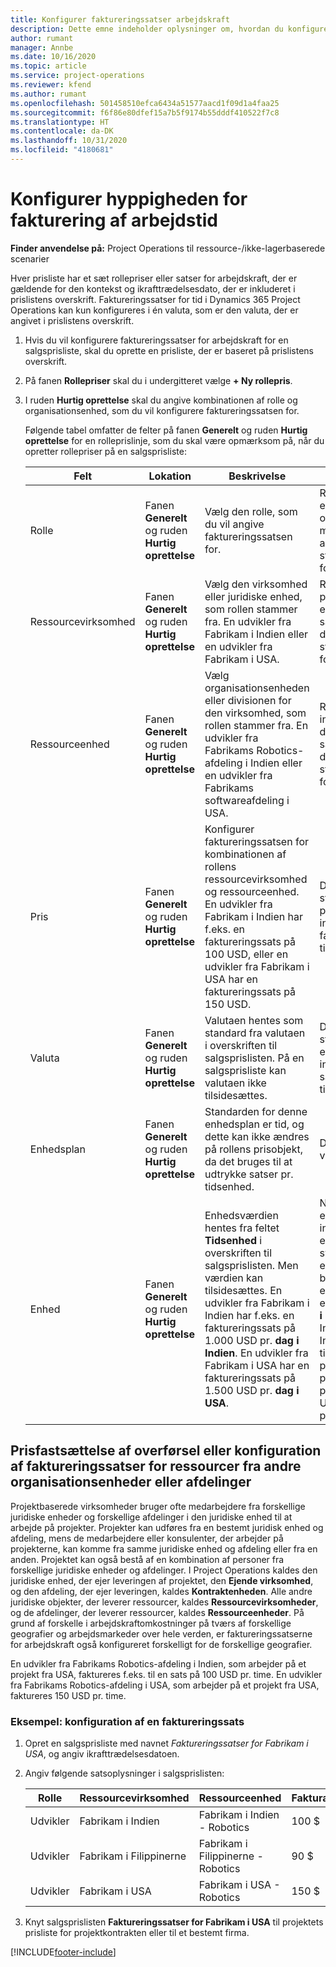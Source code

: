```yaml
---
title: Konfigurer faktureringssatser arbejdskraft
description: Dette emne indeholder oplysninger om, hvordan du konfigurerer faktureringssatser for arbejdskraft i Project Operations.
author: rumant
manager: Annbe
ms.date: 10/16/2020
ms.topic: article
ms.service: project-operations
ms.reviewer: kfend
ms.author: rumant
ms.openlocfilehash: 501458510efca6434a51577aacd1f09d1a4faa25
ms.sourcegitcommit: f6f86e80dfef15a7b5f9174b55dddf410522f7c8
ms.translationtype: HT
ms.contentlocale: da-DK
ms.lasthandoff: 10/31/2020
ms.locfileid: "4180681"
---
```

# <a name="set-up-labor-bill-rates"></a>Konfigurer hyppigheden for fakturering af arbejdstid

**Finder anvendelse på:** Project Operations til ressource-/ikke-lagerbaserede scenarier

Hver prisliste har et sæt rollepriser eller satser for arbejdskraft, der er gældende for den kontekst og ikrafttrædelsesdato, der er inkluderet i prislistens overskrift. Faktureringssatser for tid i Dynamics 365 Project Operations kan kun konfigureres i én valuta, som er den valuta, der er angivet i prislistens overskrift.

1. Hvis du vil konfigurere faktureringssatser for arbejdskraft for en salgsprisliste, skal du oprette en prisliste, der er baseret på prislistens overskrift. 
2. På fanen **Rollepriser** skal du i undergitteret vælge **+ Ny rollepris**. 
3. I ruden **Hurtig oprettelse** skal du angive kombinationen af rolle og organisationsenhed, som du vil konfigurere faktureringssatsen for.

   Følgende tabel omfatter de felter på fanen **Generelt** og ruden **Hurtig oprettelse** for en rolleprislinje, som du skal være opmærksom på, når du opretter rollepriser på en salgsprisliste:

    | Felt | Lokation | Beskrivelse | Downstream-virkning |
    | --- | --- | --- | --- |
    | Rolle | Fanen **Generelt** og ruden **Hurtig oprettelse** | Vælg den rolle, som du vil angive faktureringssatsen for. | Rollen på det indgående estimat eller den faktiske oplysning sammenholdelse med denne linje for at angive standardfaktureringssatsen for rollen. |
    | Ressourcevirksomhed | Fanen **Generelt** og ruden **Hurtig oprettelse** | Vælg den virksomhed eller juridiske enhed, som rollen stammer fra. En udvikler fra Fabrikam i Indien eller en udvikler fra Fabrikam i USA. | Ressourcevirksomheden på det indgående estimat eller den faktiske oplysning sammenholdelse med denne linje for at angive standardfaktureringssatsen for rollen. |
    | Ressourceenhed | Fanen **Generelt** og ruden **Hurtig oprettelse** | Vælg organisationsenheden eller divisionen for den virksomhed, som rollen stammer fra. En udvikler fra Fabrikams Robotics-afdeling i Indien eller en udvikler fra Fabrikams softwareafdeling i USA. | Ressourceenheden på det indgående estimat eller den faktiske oplysning sammenholdelse med denne linje for at angive standardfaktureringssatsen for rollen. |
    | Pris | Fanen **Generelt** og ruden **Hurtig oprettelse** | Konfigurer faktureringssatsen for kombinationen af rollens ressourcevirksomhed og ressourceenhed. En udvikler fra Fabrikam i Indien har f.eks. en faktureringssats på 100 USD, eller en udvikler fra Fabrikam i USA har en faktureringssats på 150 USD. | Denne pris er standardfaktureringssatsen pr. enhedspris for den indgående estimatlinje eller faktiske linje for tidstransaktionsklassen. |
    | Valuta | Fanen **Generelt** og ruden **Hurtig oprettelse**| Valutaen hentes som standard fra valutaen i overskriften til salgsprislisten. På en salgsprisliste kan valutaen ikke tilsidesættes. | Denne valutas er standardvalutaen pr. enhedspris for den indgående faktiske salgslinje for tidstransaktionsklassen. |
    | Enhedsplan | Fanen **Generelt** og ruden **Hurtig oprettelse** | Standarden for denne enhedsplan er tid, og dette kan ikke ændres på rollens prisobjekt, da det bruges til at udtrykke satser pr. tidsenhed. | Dette felt har ingen afledt virkning. |
    | Enhed | Fanen **Generelt** og ruden **Hurtig oprettelse** | Enhedsværdien hentes fra feltet **Tidsenhed** i overskriften til salgsprislisten. Men værdien kan tilsidesættes. En udvikler fra Fabrikam i Indien har f.eks. en faktureringssats på 1.000 USD pr. **dag i Indien**. En udvikler fra Fabrikam i USA har en faktureringssats på 1.500 USD pr. **dag i USA**. | Når standarderne for pr. enhed vises på en indgående estimatlinje eller en faktisk linje, bruger systemet systemet med enheder og konvertering i basisenheder til at beregne en pris pr. enhed. Estimatet er f.eks. arbejde i 10 **dage i Indien** for en udvikler fra Indien, og enheden dag i Indien er angivet til 10 timer. Når estimatlinjen prisfastsættes, beregner programmet enhedsprisen på estimatet som 1.000 USD/10 timer = 100 USD pr. time. |

## <a name="transfer-pricing-or-set-up-bill-rates-for-resources-from-other-organizational-units-or-divisions"></a>Prisfastsættelse af overførsel eller konfiguration af faktureringssatser for ressourcer fra andre organisationsenheder eller afdelinger 

Projektbaserede virksomheder bruger ofte medarbejdere fra forskellige juridiske enheder og forskellige afdelinger i den juridiske enhed til at arbejde på projekter. Projekter kan udføres fra en bestemt juridisk enhed og afdeling, mens de medarbejdere eller konsulenter, der arbejder på projekterne, kan komme fra samme juridiske enhed og afdeling eller fra en anden. Projektet kan også bestå af en kombination af personer fra forskellige juridiske enheder og afdelinger. I Project Operations kaldes den juridiske enhed, der ejer leveringen af projektet, den **Ejende virksomhed**, og den afdeling, der ejer leveringen, kaldes **Kontraktenheden**. Alle andre juridiske objekter, der leverer ressourcer, kaldes **Ressourcevirksomheder**, og de afdelinger, der leverer ressourcer, kaldes **Ressourceenheder**. På grund af forskelle i arbejdskraftomkostninger på tværs af forskellige geografier og arbejdsmarkeder over hele verden, er faktureringssatserne for arbejdskraft også konfigureret forskelligt for de forskellige geografier.

En udvikler fra Fabrikams Robotics-afdeling i Indien, som arbejder på et projekt fra USA, faktureres f.eks. til en sats på 100 USD pr. time. En udvikler fra Fabrikams Robotics-afdeling i USA, som arbejder på et projekt fra USA, faktureres 150 USD pr. time. 

### <a name="example-set-up-a-bill-rate"></a>Eksempel: konfiguration af en faktureringssats 

1. Opret en salgsprisliste med navnet *Faktureringssatser for Fabrikam i USA*, og angiv ikrafttrædelsesdatoen.
2. Angiv følgende satsoplysninger i salgsprislisten:

    | Rolle | Ressourcevirksomhed | Ressourceenhed | Fakturasats |
    | --- | --- | --- | --- |
    | Udvikler | Fabrikam i Indien | Fabrikam i Indien - Robotics | 100 $ |
    | Udvikler | Fabrikam i Filippinerne | Fabrikam i Filippinerne - Robotics | 90 $ |
    | Udvikler | Fabrikam i USA | Fabrikam i USA - Robotics | 150 $ |

3. Knyt salgsprislisten **Faktureringssatser for Fabrikam i USA** til projektets prisliste for projektkontrakten eller til et bestemt firma.


[!INCLUDE[footer-include](../includes/footer-banner.md)]